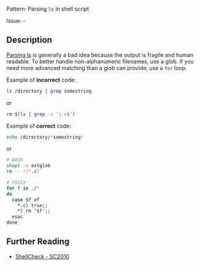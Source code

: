 Pattern: Parsing `ls` in shell script

Issue: -

## Description

[Parsing ls](https://mywiki.wooledge.org/ParsingLs) is generally a bad idea because the output is fragile and human readable. To better handle non-alphanumeric filenames, use a glob. If you need more advanced matching than a glob can provide, use a `for` loop.

Example of **incorrect** code:

```sh
ls /directory | grep somestring
```

or

```sh
rm $(ls | grep -v '\.c$')
```

Example of **correct** code:

```sh
echo /directory/*somestring*
```

or

```sh
# BASH
shopt -s extglob
rm -- !(*.c)

# POSIX
for f in ./*
do
  case $f of
    *.c) true;;
    *) rm "$f";;
  esac
done
```

## Further Reading

* [ShellCheck - SC2010](https://github.com/koalaman/shellcheck/wiki/SC2010)
